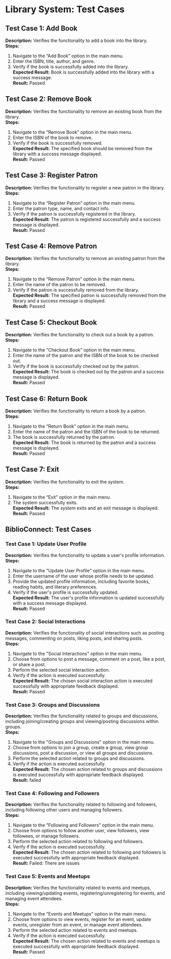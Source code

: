 # Library System: Test Cases

## Test Case 1: Add Book
**Description:** Verifies the functionality to add a book into the library.  
**Steps:**
1. Navigate to the “Add Book” option in the main menu.
2. Enter the ISBN, title, author, and genre.
3. Verify if the book is successfully added into the library.  
**Expected Result:** Book is successfully added into the library with a success message.  
**Result:** Passed

## Test Case 2: Remove Book
**Description:** Verifies the functionality to remove an existing book from the library.  
**Steps:**
1. Navigate to the “Remove Book” option in the main menu.
2. Enter the ISBN of the book to remove.
3. Verify if the book is successfully removed.  
**Expected Result:** The specified book should be removed from the library with a success message displayed.  
**Result:** Passed

## Test Case 3: Register Patron
**Description:** Verifies the functionality to register a new patron in the library.  
**Steps:**
1. Navigate to the “Register Patron” option in the main menu.
2. Enter the patron type, name, and contact info.
3. Verify if the patron is successfully registered in the library.  
**Expected Result:** The patron is registered successfully and a success message is displayed.  
**Result:** Passed

## Test Case 4: Remove Patron
**Description:** Verifies the functionality to remove an existing patron from the library.  
**Steps:**
1. Navigate to the “Remove Patron” option in the main menu.
2. Enter the name of the patron to be removed.
3. Verify if the patron is successfully removed from the library.  
**Expected Result:** The specified patron is successfully removed from the library and a success message is displayed.  
**Result:** Passed

## Test Case 5: Checkout Book
**Description:** Verifies the functionality to check out a book by a patron.  
**Steps:**
1. Navigate to the “Checkout Book” option in the main menu.
2. Enter the name of the patron and the ISBN of the book to be checked out.
3. Verify if the book is successfully checked out by the patron.  
**Expected Result:** The book is checked out by the patron and a success message is displayed.  
**Result:** Passed

## Test Case 6: Return Book
**Description:** Verifies the functionality to return a book by a patron.  
**Steps:**
1. Navigate to the “Return Book” option in the main menu.
2. Enter the name of the patron and the ISBN of the book to be returned.
3. The book is successfully returned by the patron.  
**Expected Result:** The book is returned by the patron and a success message is displayed.  
**Result:** Passed

## Test Case 7: Exit
**Description:** Verifies the functionality to exit the system.  
**Steps:**
1. Navigate to the “Exit” option in the main menu.
2. The system successfully exits.  
**Expected Result:** The system exits and an exit message is displayed.  
**Result:** Passed

## BiblioConnect: Test Cases

### Test Case 1: Update User Profile
**Description:** Verifies the functionality to update a user's profile information.  
**Steps:**
1. Navigate to the "Update User Profile" option in the main menu.
2. Enter the username of the user whose profile needs to be updated.
3. Provide the updated profile information, including favorite books, reading habits, and literary preferences.
4. Verify if the user's profile is successfully updated.  
**Expected Result:** The user's profile information is updated successfully with a success message displayed.  
**Result:** Passed

### Test Case 2: Social Interactions
**Description:** Verifies the functionality of social interactions such as posting messages, commenting on posts, liking posts, and sharing posts.  
**Steps:**
1. Navigate to the "Social Interactions" option in the main menu.
2. Choose from options to post a message, comment on a post, like a post, or share a post.
3. Perform the selected social interaction action.
4. Verify if the action is executed successfully.  
**Expected Result:** The chosen social interaction action is executed successfully with appropriate feedback displayed.  
**Result:** Passed

### Test Case 3: Groups and Discussions
**Description:** Verifies the functionality related to groups and discussions, including joining/creating groups and viewing/posting discussions within groups.  
**Steps:**
1. Navigate to the "Groups and Discussions" option in the main menu.
2. Choose from options to join a group, create a group, view group discussions, post a discussion, or view all groups and discussions.
3. Perform the selected action related to groups and discussions.
4. Verify if the action is executed successfully.  
**Expected Result:** The chosen action related to groups and discussions is executed successfully with appropriate feedback displayed.  
**Result:** failed

### Test Case 4: Following and Followers
**Description:** Verifies the functionality related to following and followers, including following other users and managing followers.  
**Steps:**
1. Navigate to the "Following and Followers" option in the main menu.
2. Choose from options to follow another user, view followers, view followees, or manage followers.
3. Perform the selected action related to following and followers.
4. Verify if the action is executed successfully.  
**Expected Result:** The chosen action related to following and followers is executed successfully with appropriate feedback displayed.  
**Result:** Failed: There are issues

### Test Case 5: Events and Meetups
**Description:** Verifies the functionality related to events and meetups, including viewing/updating events, registering/unregistering for events, and managing event attendees.  
**Steps:**
1. Navigate to the "Events and Meetups" option in the main menu.
2. Choose from options to view events, register for an event, update events, unregister from an event, or manage event attendees.
3. Perform the selected action related to events and meetups.
4. Verify if the action is executed successfully.  
**Expected Result:** The chosen action related to events and meetups is executed successfully with appropriate feedback displayed.  
**Result:** Passed

